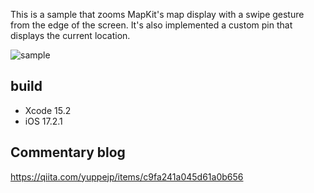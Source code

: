 This is a sample that zooms MapKit's map display with a swipe gesture from the edge of the screen.
It's also implemented a custom pin that displays the current location.

![sample](https://github.com/yuppejp/MapEffectSample/assets/20147818/d82b25ed-14da-46e9-b61d-9f49a7b2c0e0)

## build
- Xcode 15.2
- iOS 17.2.1

## Commentary blog
https://qiita.com/yuppejp/items/c9fa241a045d61a0b656
